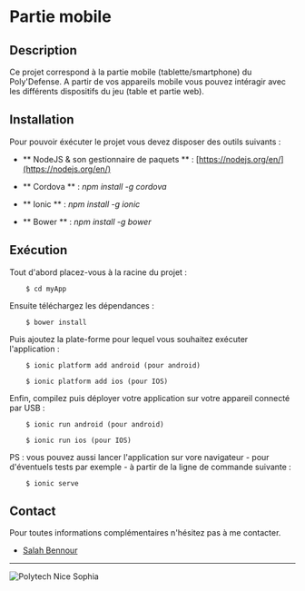 Partie mobile
=====================


## Description

Ce projet correspond à la partie mobile (tablette/smartphone) du Poly'Defense. A partir de vos appareils mobile vous pouvez intéragir avec les différents dispositifs du jeu (table et partie web).


## Installation

Pour pouvoir éxécuter le projet vous devez disposer des outils suivants :
 

* ** NodeJS & son gestionnaire de paquets ** : [https://nodejs.org/en/](https://nodejs.org/en/)

* ** Cordova **  : *npm install -g cordova*

* ** Ionic **  : *npm install -g ionic*
		
* ** Bower **  : *npm install -g bower*
	



## Exécution

Tout d'abord placez-vous à la racine du projet :
	
		$ cd myApp

Ensuite téléchargez les dépendances :

		$ bower install
		
Puis ajoutez la plate-forme pour lequel vous souhaitez exécuter l'application :
	
		$ ionic platform add android (pour android)
		
		$ ionic platform add ios (pour IOS)
		
Enfin, compilez puis déployer votre application sur votre appareil connecté par USB :

		$ ionic run android (pour android)
		
		$ ionic run ios (pour IOS)
		

PS : vous pouvez aussi lancer l'application sur vore navigateur - pour d'éventuels tests par exemple - à partir de la ligne de commande suivante :

		$ ionic serve



## Contact


Pour toutes informations complémentaires n'hésitez pas à me contacter.

* [Salah Bennour](mailto:bennour@polytech.unice.fr)

---

![Polytech Nice Sophia](http://users.polytech.unice.fr/~bennour/logos.png)